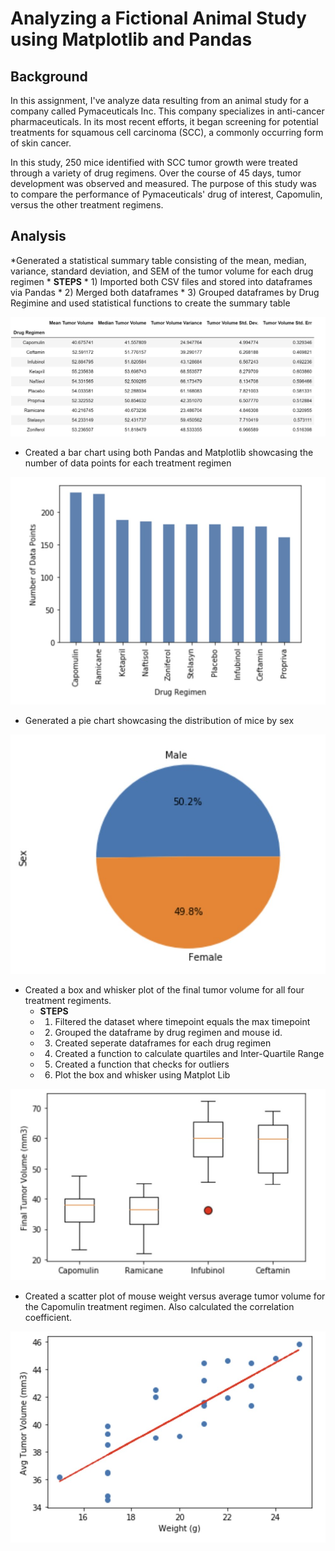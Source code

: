# Analyzing a Fictional Animal Study using Matplotlib and Pandas

## Background

In this assignment, I've analyze data resulting from an animal study for a company called Pymaceuticals Inc. This company specializes in anti-cancer pharmaceuticals. In its most recent efforts, it began screening for potential treatments for squamous cell carcinoma (SCC), a commonly occurring form of skin cancer.

In this study, 250 mice identified with SCC tumor growth were treated through a variety of drug regimens. Over the course of 45 days, tumor development was observed and measured. The purpose of this study was to compare the performance of Pymaceuticals' drug of interest, Capomulin, versus the other treatment regimens.

## Analysis

*Generated a statistical summary table consisting of the mean, median, variance, standard deviation, and SEM of the tumor volume for each drug regimen
	* **STEPS**
	* 1) Imported both CSV files and stored into dataframes via Pandas
	* 2) Merged both dataframes
	* 3) Grouped dataframes by Drug Regimine and used statistical functions to create the summary table
    
![](/images/summary_table.jpg)

* Created a bar chart using both Pandas and Matplotlib showcasing the number of data points for each treatment regimen

![](/images/drug_regimen_counts.jpg)

* Generated a pie chart showcasing the distribution of mice by sex

![](/images/distribution_by_sex.jpg)

* Created a box and whisker plot of the final tumor volume for all four treatment regiments. 
    * **STEPS**
    * 1) Filtered the dataset where timepoint equals the max timepoint
    * 2) Grouped the dataframe by drug regimen and mouse id.
    * 3) Created seperate dataframes for each drug regimen
    * 4) Created a function to calculate quartiles and Inter-Quartile Range
    * 5) Created a function that checks for outliers
    * 6) Plot the box and whisker using Matplot Lib

![](/images/final_tumor_vol.jpg)

* Created a scatter plot of mouse weight versus average tumor volume for the Capomulin treatment regimen. Also calculated the correlation coefficient.

![](/images/weight_vs_vol.jpg)
